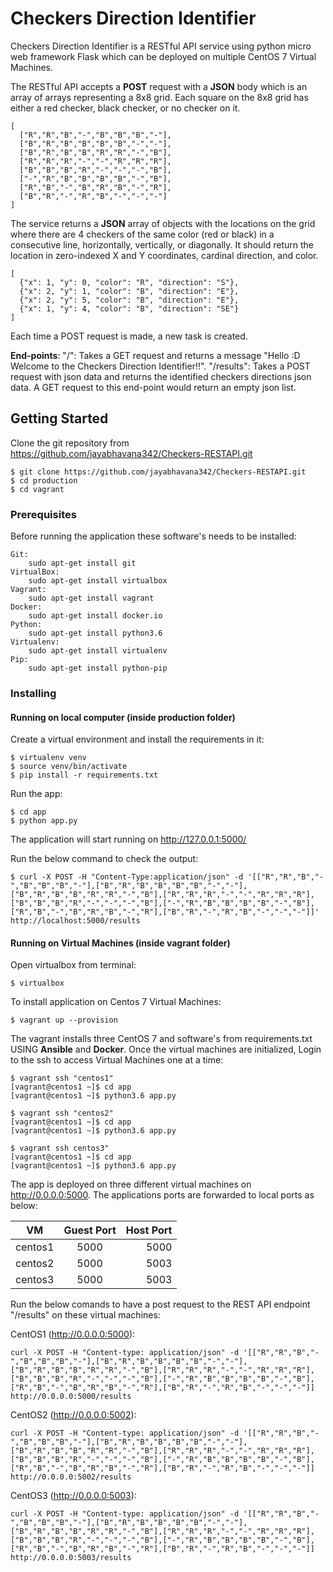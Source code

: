 # Checkers Direction Identifier

Checkers Direction Identifier is a RESTful API service using python micro web framework Flask which can be deployed on multiple CentOS 7 Virtual Machines.

The RESTful API accepts a **POST** request with a **JSON** body which is an array of arrays representing a 8x8 grid. Each square on the 8x8 grid has either a red checker, black checker, or no checker on it.

```
[
  ["R","R","B","-","B","B","B","-"],
  ["B","R","B","B","B","B","-","-"],
  ["B","R","B","B","R","R","-","B"],
  ["R","R","R","-","-","R","R","R"],
  ["B","B","B","R","-","-","-","B"],
  ["-","R","B","B","B","B","-","B"],
  ["R","B","-","B","R","B","-","R"],
  ["B","R","-","R","B","-","-","-"]
]

```

The service returns a **JSON** array of objects with the locations on the grid where there are 4 checkers of the same color (red or black) in a consecutive line, horizontally, vertically, or diagonally. It should return the location in zero-indexed X and Y coordinates, cardinal direction, and color.

```
[
  {"x": 1, "y": 0, "color": "R", "direction": "S"},
  {"x": 2, "y": 1, "color": "B", "direction": "E"},
  {"x": 2, "y": 5, "color": "B", "direction": "E"},
  {"x": 1, "y": 4, "color": "B", "direction": "SE"}
]

```

Each time a POST request is made, a new task is created.

**End-points**:
    "/":
        Takes a GET request and returns a message "Hello :D Welcome to the Checkers Direction Identifier!!".
    "/results":
        Takes a POST request with json data and returns the identified checkers directions json data.
        A GET request to this end-point would return an empty json list.



## Getting Started

Clone the git repository from https://github.com/jayabhavana342/Checkers-RESTAPI.git

```
$ git clone https://github.com/jayabhavana342/Checkers-RESTAPI.git
$ cd production
$ cd vagrant

```

### Prerequisites

Before running the application these software's needs to be installed:

```
Git:
    sudo apt-get install git
VirtualBox:
    sudo apt-get install virtualbox
Vagrant:
    sudo apt-get install vagrant
Docker:
    sudo apt-get install docker.io
Python:
    sudo apt-get install python3.6
Virtualenv:
    sudo apt-get install virtualenv
Pip:
    sudo apt-get install python-pip

```

### Installing

#### Running on local computer (inside production folder)

Create a virtual environment and install the requirements in it:
```
$ virtualenv venv
$ source venv/bin/activate
$ pip install -r requirements.txt

```

Run the app:
```
$ cd app
$ python app.py

```
The application will start running on http://127.0.0.1:5000/


Run the below command to check the output:
```
$ curl -X POST -H "Content-Type:application/json" -d '[["R","R","B","-","B","B","B","-"],["B","R","B","B","B","B","-","-"],["B","R","B","B","R","R","-","B"],["R","R","R","-","-","R","R","R"],["B","B","B","R","-","-","-","B"],["-","R","B","B","B","B","-","B"],["R","B","-","B","R","B","-","R"],["B","R","-","R","B","-","-","-"]]' http://localhost:5000/results

```

#### Running on Virtual Machines (inside vagrant folder)

Open virtualbox from terminal:
```
$ virtualbox

```

To install application on Centos 7 Virtual Machines:
```
$ vagrant up --provision

```

The vagrant installs three CentOS 7 and software's from requirements.txt USING **Ansible** and **Docker**.
Once the virtual machines are initialized, Login to the ssh to access Virtual Machines one at a time:

```
$ vagrant ssh "centos1"
[vagrant@centos1 ~]$ cd app
[vagrant@centos1 ~]$ python3.6 app.py

```

```
$ vagrant ssh "centos2"
[vagrant@centos1 ~]$ cd app
[vagrant@centos1 ~]$ python3.6 app.py

```

```
$ vagrant ssh centos3"
[vagrant@centos1 ~]$ cd app
[vagrant@centos1 ~]$ python3.6 app.py

```

The app is deployed on three different virtual machines on http://0.0.0.0:5000.
The applications ports are forwarded to local ports as below:

| VM           | Guest Port    | Host Port   |
| ------------ |:-------------:| -----------:|
| centos1      | 5000          | 5000        |
| centos2      | 5000          | 5003        |
| centos3      | 5000          | 5003        |

Run the below comands to have a post request to the REST API endpoint "/results" on these virtual machines:

CentOS1 (http://0.0.0.0:5000):
```
curl -X POST -H "Content-type: application/json" -d '[["R","R","B","-","B","B","B","-"],["B","R","B","B","B","B","-","-"],["B","R","B","B","R","R","-","B"],["R","R","R","-","-","R","R","R"],["B","B","B","R","-","-","-","B"],["-","R","B","B","B","B","-","B"],["R","B","-","B","R","B","-","R"],["B","R","-","R","B","-","-","-"]] http://0.0.0.0:5000/results

```
CentOS2 (http://0.0.0.0:5002):
```
curl -X POST -H "Content-type: application/json" -d '[["R","R","B","-","B","B","B","-"],["B","R","B","B","B","B","-","-"],["B","R","B","B","R","R","-","B"],["R","R","R","-","-","R","R","R"],["B","B","B","R","-","-","-","B"],["-","R","B","B","B","B","-","B"],["R","B","-","B","R","B","-","R"],["B","R","-","R","B","-","-","-"]] http://0.0.0.0:5002/results

```
CentOS3 (http://0.0.0.0:5003):
```
curl -X POST -H "Content-type: application/json" -d '[["R","R","B","-","B","B","B","-"],["B","R","B","B","B","B","-","-"],["B","R","B","B","R","R","-","B"],["R","R","R","-","-","R","R","R"],["B","B","B","R","-","-","-","B"],["-","R","B","B","B","B","-","B"],["R","B","-","B","R","B","-","R"],["B","R","-","R","B","-","-","-"]] http://0.0.0.0:5003/results

```